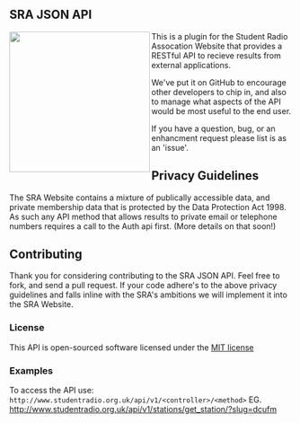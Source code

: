 ## SRA JSON API
<img align="left" width="250px" height="250px" src="http://www.studentradio.org.uk/wp-content/uploads/2014/08/SRA-Logo-No-Text.png" />

This is a plugin for the Student Radio Assocation Website that provides a RESTful API to recieve results from external applications. 

We've put it on GitHub to encourage other developers to chip in, and also to manage what aspects of the API would be most useful to the end user. 

If you have a question, bug, or an enhancment request please list is as an 'issue'. 

## Privacy Guidelines

The SRA Website contains a mixture of publically accessible data, and private membership data that is protected by the Data Protection Act 1998. As such any API method that allows results to private email or telephone numbers requires a call to the Auth api first. (More details on that soon!)

## Contributing

Thank you for considering contributing to the SRA JSON API. Feel free to fork, and send a pull request. If your code adhere's to the above privacy guidelines and falls inline with the SRA's ambitions we will implement it into the SRA Website.

### License

This API is open-sourced software licensed under the [MIT license](http://opensource.org/licenses/MIT)

### Examples

To access the API use: `http://www.studentradio.org.uk/api/v1/<controller>/<method>`
EG. http://www.studentradio.org.uk/api/v1/stations/get_station/?slug=dcufm
